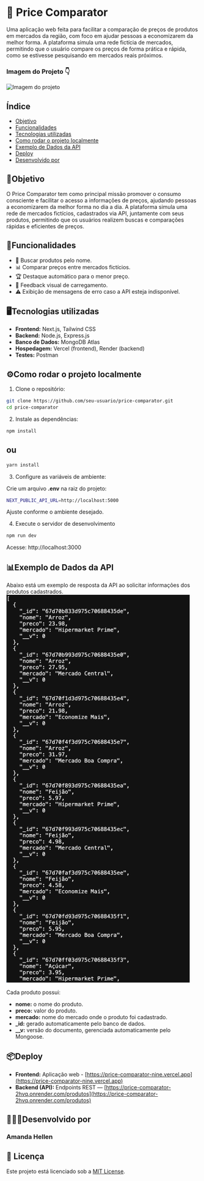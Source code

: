 # 🛒 Price Comparator

Uma aplicação web feita para facilitar a comparação de preços de produtos em mercados da região, com foco em ajudar pessoas a economizarem da melhor forma. A plataforma simula uma rede fictícia de mercados, permitindo que o usuário compare os preços de forma prática e rápida, como se estivesse pesquisando em mercados reais próximos.

### Imagem do Projeto 👇
![Imagem do projeto](./public/images/price-comparator.png)

## Índice

- <a href="#objetivo">Objetivo</a>
- <a href="#funcionalidades">Funcionalidades</a>
- <a href="#tecnologias-utilizadas">Tecnologias utilizadas</a>
- <a href="#como-rodar-o-projeto-localmente">Como rodar o projeto localmente</a>
- <a href="#exemplo-de-dados-da-api">Exemplo de Dados da API</a>
- <a href="#deploy">Deploy</a>
- <a href="#desenvolvido-por">Desenvolvido por</a>

## 🎯Objetivo
O Price Comparator tem como principal missão promover o consumo consciente e facilitar o acesso a informações de preços, ajudando pessoas a economizarem da melhor forma no dia a dia.
A plataforma simula uma rede de mercados fictícios, cadastrados via API, juntamente com seus produtos, permitindo que os usuários realizem buscas e comparações rápidas e eficientes de preços.

## 🚀Funcionalidades
- 🔎 Buscar produtos pelo nome.
- 📊 Comparar preços entre mercados fictícios.
- 🏆 Destaque automático para o menor preço.
- 🔄 Feedback visual de carregamento.
- ⚠️ Exibição de mensagens de erro caso a API esteja indisponível.

## 🖥️Tecnologias utilizadas

- **Frontend:** Next.js, Tailwind CSS
- **Backend:** Node.js, Express.js
- **Banco de Dados:** MongoDB Atlas
- **Hospedagem:** Vercel (frontend), Render (backend)
- **Testes:** Postman

## ⚙️Como rodar o projeto localmente

1. Clone o repositório:
```bash
git clone https://github.com/seu-usuario/price-comparator.git
cd price-comparator
```

2. Instale as dependências:
```bash
npm install
```
## ou
```bash
yarn install
```

3. Configure as variáveis de ambiente:

Crie um arquivo **.env** na raiz do projeto:
```bash
NEXT_PUBLIC_API_URL=http://localhost:5000
```
Ajuste conforme o ambiente desejado.

4. Execute o servidor de desenvolvimento
```bash
npm run dev
```
Acesse: http://localhost:3000

## 📊Exemplo de Dados da API
Abaixo está um exemplo de resposta da API ao solicitar informações dos produtos cadastrados.
<img src="./public/images/respostaAPI.png" alt="Exemplo de Dados da API" width="480"/>

Cada produto possui:

- **nome:** o nome do produto.
- **preco:** valor do produto.
- **mercado:** nome do mercado onde o produto foi cadastrado.
- **_id:** gerado automaticamente pelo banco de dados.
- **__v:** versão do documento, gerenciada automaticamente pelo Mongoose.

## 📦Deploy
- **Frontend:** Aplicação web - [https://price-comparator-nine.vercel.app](https://price-comparator-nine.vercel.app)
- **Backend (API):** Endpoints REST — [https://price-comparator-2hvq.onrender.com/produtos](https://price-comparator-2hvq.onrender.com/produtos)

## 👩🏽‍💻Desenvolvido por
### Amanda Hellen

## 📄 Licença
Este projeto está licenciado sob a [MIT License](./LICENSE.md).
